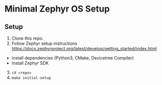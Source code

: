 # Minimal Zephyr OS Setup

## Setup

1. Clone this repo.
2. Follow Zephyr setup instructions https://docs.zephyrproject.org/latest/develop/getting_started/index.html
 - install dependencies (Python3, CMake, Devicetree Compiler)
 - install Zephyr SDK
3. `cd <repo>`
4. `make initial-setup`

